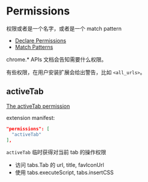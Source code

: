 # Permissions

权限或者是一个名字，或者是一个 match pattern

- [Declare Permissions](https://developer.chrome.com/extensions/declare_permissions)
- [Match Patterns](https://developer.chrome.com/extensions/match_patterns)

chrome.* APIs 文档会告知需要什么权限。

有些权限，在用户安装扩展会给出警告，比如 `<all_urls>`。

## activeTab

[The activeTab permission](https://developer.chrome.com/extensions/activeTab)

extension manifest:

```json
"permissions": [
  "activeTab"
],
```

`activeTab` 临时获得对当前 tab 的操作权限

- 访问 tabs.Tab 的 url, title, favIconUrl
- 使用 tabs.executeScript, tabs.insertCSS
